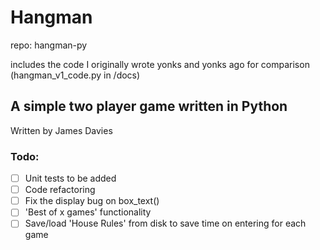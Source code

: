 # Hangman

repo: hangman-py

includes the code I originally wrote yonks and yonks ago for comparison (hangman_v1_code.py in /docs)

## A simple two player game written in Python

Written by James Davies

### Todo:

- [ ] Unit tests to be added
- [ ] Code refactoring
- [ ] Fix the display bug on box_text()
- [ ] 'Best of x games' functionality
- [ ] Save/load 'House Rules' from disk to save time on entering for each game